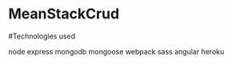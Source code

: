 # MeanStackCrud 
   
 #Technologies used
 
 node
 express
 mongodb
 mongoose
 webpack
 sass
 angular
 heroku
